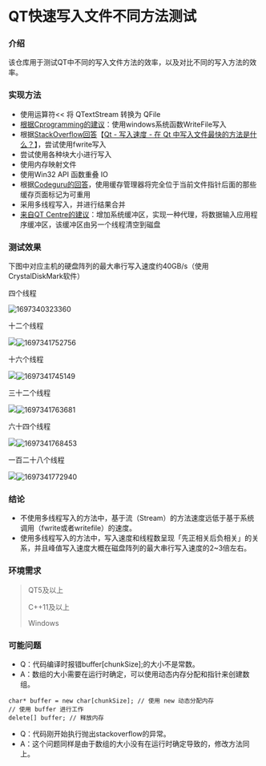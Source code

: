 # QT快速写入文件不同方法测试

### 介绍

该仓库用于测试QT中不同的写入文件方法的效率，以及对比不同的写入方法的效率。

### 实现方法

* 使用运算符<< 将 QTextStream 转换为 QFile
* [根据Cprogramming的建议](https://cboard.cprogramming.com/cplusplus-programming/90610-whats-fastest-way-write-file.html)：使用windows系统函数WriteFile写入
* 根据[StackOverflow回答](https://stackoverflow.com/questions/39876152/qt-write-speed-whats-the-fastest-method-to-write-a-file-in-qt)【[Qt - 写入速度 - 在 Qt 中写入文件最快的方法是什么？](https://stackoverflow.com/questions/39876152/qt-write-speed-whats-the-fastest-method-to-write-a-file-in-qt)】，尝试使用fwrite写入
* 尝试使用各种块大小进行写入
* 使用内存映射文件
* 使用Win32 API 函数重叠 IO
* 根据[Codeguru的回答](https://forums.codeguru.com/showthread.php?77477-What-is-the-fastest-way-to-write-data-to-a-file)，使用缓存管理器将完全位于当前文件指针后面的那些缓存页面标记为可重用
* 采用多线程写入，并进行结果合并
* [来自QT Centre的建议](https://www.qtcentre.org/threads/5641-fast-writing-of-large-amounts-of-data-to-files)：增加系统缓冲区，实现一种代理，将数据输入应用程序缓冲区，该缓冲区由另一个线程清空到磁盘

### 测试效果

下图中对应主机的硬盘阵列的最大串行写入速度约40GB/s（使用CrystalDiskMark软件）

四个线程

![1697340323360](image/readme/1697340323360.png)

十二个线程

![](file:///C:\Users\HUAWEI\AppData\Local\Temp\ksohtml12676\wps1.jpg)![1697341752756](image/readme/1697341752756.png)

十六个线程

![](file:///C:\Users\HUAWEI\AppData\Local\Temp\ksohtml12676\wps2.jpg)![1697341745149](image/readme/1697341745149.png)

三十二个线程

![](file:///C:\Users\HUAWEI\AppData\Local\Temp\ksohtml12676\wps3.jpg)![1697341763681](image/readme/1697341763681.png)

六十四个线程

![](file:///C:\Users\HUAWEI\AppData\Local\Temp\ksohtml12676\wps4.jpg)![1697341768453](image/readme/1697341768453.png)

一百二十八个线程

![](file:///C:\Users\HUAWEI\AppData\Local\Temp\ksohtml12676\wps5.jpg)![1697341772940](image/readme/1697341772940.png)

### **结论**

* 不使用多线程写入的方法中，基于流（Stream）的方法速度远低于基于系统调用（fwrite或者writefile）的速度。
* 使用多线程写入的方法中，写入速度和线程数呈现「先正相关后负相关」的关系，并且峰值写入速度大概在磁盘阵列的最大串行写入速度的2~3倍左右。

### 环境需求

> QT5及以上
>
> C++11及以上
>
> Windows

### 可能问题

* Q：代码编译时报错buffer[chunkSize];的大小不是常数。
* A：数组的大小需要在运行时确定，可以使用动态内存分配和指针来创建数组。

```
char* buffer = new char[chunkSize]; // 使用 new 动态分配内存
// 使用 buffer 进行工作
delete[] buffer; // 释放内存
```

* Q：代码刚开始执行抛出stackoverflow的异常。
* A：这个问题同样是由于数组的大小没有在运行时确定导致的，修改方法同上。
